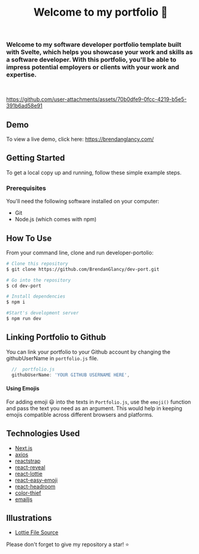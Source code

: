<h1 align="center">Welcome to my portfolio 👋</h1>

<br>
<h3>
Welcome to my software developer portfolio template built with Svelte, which helps you showcase your work and skills as a software developer. With this portfolio, you'll be able to impress potential employers or clients with your work and expertise.
</h3>
<br>

<p align="center">

https://github.com/user-attachments/assets/70b0dfe9-0fcc-4219-b5e5-391b6ad58e91

</p>



## Demo

To view a live demo, click here: https://brendanglancy.com/

## Getting Started

To get a local copy up and running, follow these simple example steps.

### Prerequisites

You'll need the following software installed on your computer:

- Git
- Node.js (which comes with npm)

## How To Use

From your command line, clone and run developer-portolio:

```bash
# Clone this repository
$ git clone https://github.com/BrendanGlancy/dev-port.git

# Go into the repository
$ cd dev-port

# Install dependencies
$ npm i

#Start's development server
$ npm run dev
```

## Linking Portfolio to Github

You can link your portfolio to your Github account by changing the githubUserName in `portfolio.js` file.

```javascript
  //  portfolio.js
  githubUserName: 'YOUR GITHUB USERNAME HERE',
```

#### Using Emojis

For adding emoji 😃 into the texts in `Portfolio.js`, use the `emoji()` function and pass the text you need as an argument. This would help in keeping emojis compatible across different browsers and platforms.

## Technologies Used

-   [Next.js](https://nextjs.org/)
-   [axios](https://www.npmjs.com/package/axios)
-   [reactstrap](https://reactstrap.github.io/)
-   [react-reveal](https://www.react-reveal.com/)
-   [react-lottie](https://www.npmjs.com/package/react-lottie)
-   [react-easy-emoji](https://github.com/appfigures/react-easy-emoji)
-   [react-headroom](https://github.com/KyleAMathews/react-headroom)
-   [color-thief](https://github.com/lokesh/color-thief)
-   [emailjs](https://www.emailjs.com/)

## Illustrations

-   [Lottie File Source](https://lottiefiles.com)

Please don't forget to give my repository a star! ⭐️

